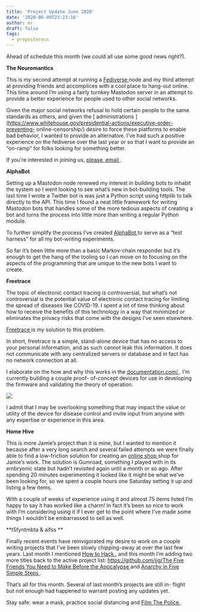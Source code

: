 ```yaml
---
title: 'Project Update June 2020'
date: '2020-06-09T23:23:16'
author: mr
draft: false
tags:
  - preposterous
---
```

Ahead of schedule this month (we could all use some good news right?).

  

**The Neuromantics**

This is my second attempt at running a [ Fediverse
](https://en.wikipedia.org/wiki/Fediverse) node and my third attempt at
providing friends and accomplices with a cool place to hang-out online. This
time around I’m using a fairly turnkey Mastodon server in an attempt to
provide a better experience for people used to other social networks.

  

Given the major social networks refusal to hold certain people to the same
standards as others, and given the [ administrations
](https://www.whitehouse.gov/presidential-actions/executive-order-preventing-
online-censorship/) desire to force these platforms to enable bad behavior, I
wanted to provide an alternative. I’ve had such a positive experience on the
fediverse over the last year or so that I want to provide an “on-ramp” for
folks looking for something better.

  

If you’re interested in joining us, [ please, email
](https://jasongullickson.com/posts/please-email/) .

  

**AlphaBot**

Setting up a Mastodon node renewed my interest in building bots to inhabit the
system so I went looking to see what’s new in bot-building tools. The last
time I wrote a Twitter bot is was just a Python script using httplib to talk
directly to the API. This time I found a neat little framework for writing
Mastodon bots that handles some of the more tedious aspects of creating a bot
and turns the process into little more than writing a regular Python module.

  

To further simplify the process I’ve created [ AlphaBot
](https://github.com/jjg/alphabot) to serve as a “test harness” for all my
bot-writing experiments.

  

So far it’s been little more than a basic Markov-chain responder but it’s
enough to get the hang of the tooling so I can move on to focusing on the
aspects of the programming that are unique to the new bots I want to create.

  

**Freetrace**

The topic of electronic contact tracing is controversial, but what’s not
controversial is the potential value of electronic contact tracing for
limiting the spread of diseases like COVID-19. I spent a lot of time thinking
about how to receive the benefits of this technology in a way that minimized
or eliminates the privacy risks that come with the designs I’ve seen
elsewhere.

  

[ Freetrace ](https://github.com/jjg/freetrace) is my solution to this
problem.

  

In short, freetrace is a simple, stand-alone device that has no access to your
personal information, and as such cannot leak this information. It does not
communicate with any centralized servers or database and in fact has no
network connection at all.

  

I elaborate on the how and why this works in the [ documentation.com/
](https://github.com/jjg/freetrace) . I’m currently building a couple proof-
of-concept devices for use in developing the firmware and validating the
theory of operation.

  

![](/assets/75-image0.jpeg)  

  

I admit that I may be overlooking something that may impact the value or
utility of the device for disease control and invite input from anyone with
any expertise or experience in this area.

  

**Home Hive**

This is more Jamie’s project than it is mine, but I wanted to mention it
because after a very long search and several failed attempts we were finally
able to find a low-friction solution for creating an [ online shop
](https://gumroad.com/homehive) shop for Jamie’s work. The solution is
Gumroad, something I played with in its embryonic state but hadn’t revisited
again until a month or so ago. After spending 20 minutes experimenting it
looked like it might be what we’ve been looking for, so we spent a couple
hours one Saturday setting it up and listing a few items.

  

With a couple of weeks of experience using it and almost 75 items listed I’m
happy to say it has worked like a charm! In fact it’s been so nice to work
with I’m considering using it if I ever get to the point where I’ve made some
things I wouldn’t be embarrassed to sell as well.

  

**t5fyntmbta & aifss **

Finally recent events have reinvigorated my desire to work on a couple writing
projects that I’ve been slowly chipping-away at over the last few years. Last
month I mentioned [ How to Hack ](https://github.com/jjg/how-to-hack) , and
this month I’m adding two more titles back to the active project list: [
https://github.com/jjg/The Five Friends You Need to Make Before the Apocalypse
](https://github.com/jjg/t5fyntmbta) and [ Anarchy in Five Simple Steps
](https://github.com/jjg/fssta) .

  

  

That’s all for this month. Several of last month’s projects are still in-
flight but not enough had happened to warrant posting any updates yet.

  

Stay safe: wear a mask, practice social distancing and [ Film The Police
](https://www.copblock.org/FilmThePolice/) .

  

